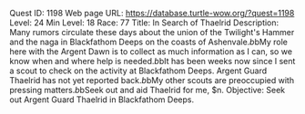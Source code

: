 Quest ID: 1198
Web page URL: https://database.turtle-wow.org/?quest=1198
Level: 24
Min Level: 18
Race: 77
Title: In Search of Thaelrid
Description: Many rumors circulate these days about the union of the Twilight's Hammer and the naga in Blackfathom Deeps on the coasts of Ashenvale.$b$bMy role here with the Argent Dawn is to collect as much information as I can, so we know when and where help is needed.$b$bIt has been weeks now since I sent a scout to check on the activity at Blackfathom Deeps. Argent Guard Thaelrid has not yet reported back.$b$bMy other scouts are preoccupied with pressing matters.$b$bSeek out and aid Thaelrid for me, $n.
Objective: Seek out Argent Guard Thaelrid in Blackfathom Deeps.
